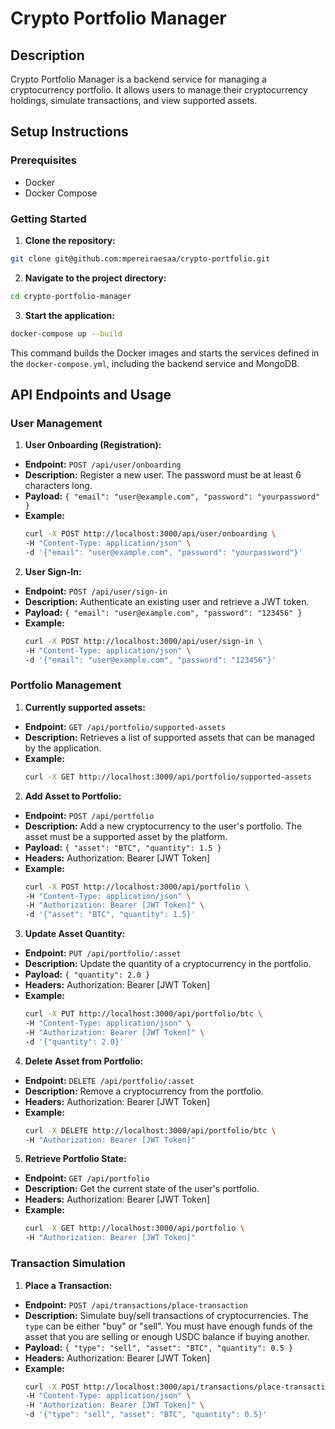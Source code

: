 # Crypto Portfolio Manager

## Description
Crypto Portfolio Manager is a backend service for managing a cryptocurrency portfolio. It allows users to manage their cryptocurrency holdings, simulate transactions, and view supported assets.

## Setup Instructions

### Prerequisites
- Docker
- Docker Compose

### Getting Started
1. **Clone the repository:**
```sh
git clone git@github.com:mpereiraesaa/crypto-portfolio.git
```

2. **Navigate to the project directory:**
```sh
cd crypto-portfolio-manager
```

3. **Start the application:**
```sh
docker-compose up --build
```

This command builds the Docker images and starts the services defined in the `docker-compose.yml`, including the backend service and MongoDB.

## API Endpoints and Usage

### User Management
1. **User Onboarding (Registration):**
- **Endpoint:** `POST /api/user/onboarding`
- **Description:** Register a new user. The password must be at least 6 characters long.
- **Payload:** `{ "email": "user@example.com", "password": "yourpassword" }`
- **Example:**
  ```sh
  curl -X POST http://localhost:3000/api/user/onboarding \
  -H "Content-Type: application/json" \
  -d '{"email": "user@example.com", "password": "yourpassword"}'
  ```

2. **User Sign-In:**
- **Endpoint:** `POST /api/user/sign-in`
- **Description:** Authenticate an existing user and retrieve a JWT token.
- **Payload:** `{ "email": "user@example.com", "password": "123456" }`
- **Example:**
  ```sh
  curl -X POST http://localhost:3000/api/user/sign-in \
  -H "Content-Type: application/json" \
  -d '{"email": "user@example.com", "password": "123456"}'
  ```

### Portfolio Management
1. **Currently supported assets:**
- **Endpoint:** `GET /api/portfolio/supported-assets`
- **Description:** Retrieves a list of supported assets that can be managed by the application.
- **Example:**
  ```sh
  curl -X GET http://localhost:3000/api/portfolio/supported-assets
  ```

2. **Add Asset to Portfolio:**
- **Endpoint:** `POST /api/portfolio`
- **Description:** Add a new cryptocurrency to the user's portfolio. The asset must be a supported asset by the platform.
- **Payload:** `{ "asset": "BTC", "quantity": 1.5 }`
- **Headers:** Authorization: Bearer [JWT Token]
- **Example:**
  ```sh
  curl -X POST http://localhost:3000/api/portfolio \
  -H "Content-Type: application/json" \
  -H "Authorization: Bearer [JWT Token]" \
  -d '{"asset": "BTC", "quantity": 1.5}'
  ```

3. **Update Asset Quantity:**
- **Endpoint:** `PUT /api/portfolio/:asset`
- **Description:** Update the quantity of a cryptocurrency in the portfolio.
- **Payload:** `{ "quantity": 2.0 }`
- **Headers:** Authorization: Bearer [JWT Token]
- **Example:**
  ```sh
  curl -X PUT http://localhost:3000/api/portfolio/btc \
  -H "Content-Type: application/json" \
  -H "Authorization: Bearer [JWT Token]" \
  -d '{"quantity": 2.0}'
  ```

4. **Delete Asset from Portfolio:**
- **Endpoint:** `DELETE /api/portfolio/:asset`
- **Description:** Remove a cryptocurrency from the portfolio.
- **Headers:** Authorization: Bearer [JWT Token]
- **Example:**
  ```sh
  curl -X DELETE http://localhost:3000/api/portfolio/btc \
  -H "Authorization: Bearer [JWT Token]"
  ```

5. **Retrieve Portfolio State:**
- **Endpoint:** `GET /api/portfolio`
- **Description:** Get the current state of the user's portfolio.
- **Headers:** Authorization: Bearer [JWT Token]
- **Example:**
  ```sh
  curl -X GET http://localhost:3000/api/portfolio \
  -H "Authorization: Bearer [JWT Token]"
  ```

### Transaction Simulation
1. **Place a Transaction:**
- **Endpoint:** `POST /api/transactions/place-transaction`
- **Description:** Simulate buy/sell transactions of cryptocurrencies. The `type` can be either "buy" or "sell". You must have enough funds of the asset that you are selling or enough USDC balance if buying another.
- **Payload:** `{ "type": "sell", "asset": "BTC", "quantity": 0.5 }`
- **Headers:** Authorization: Bearer [JWT Token]
- **Example:**
  ```sh
  curl -X POST http://localhost:3000/api/transactions/place-transaction \
  -H "Content-Type: application/json" \
  -H "Authorization: Bearer [JWT Token]" \
  -d '{"type": "sell", "asset": "BTC", "quantity": 0.5}'
  ```
